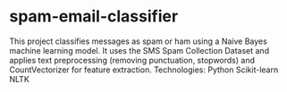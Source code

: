 # spam-email-classifier
This project classifies messages as spam or ham using a Naive Bayes machine learning model. It uses the SMS Spam Collection Dataset and applies text preprocessing (removing punctuation, stopwords) and CountVectorizer for feature extraction.  Technologies: Python  Scikit-learn  NLTK
